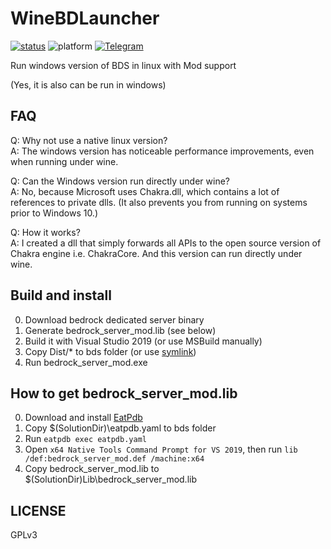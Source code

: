 # WineBDLauncher
<a href="https://github.com/codehz/wine-bdlauncher/actions">![status](https://img.shields.io/github/workflow/status/codehz/wine-bdlauncher/CI?style=for-the-badge)</a>
![platform](https://img.shields.io/badge/platform-win--x64%20%7C%20wine--linux--x64-green?style=for-the-badge)
<a href="https://t.me/wine_bdlauncher">![Telegram](https://img.shields.io/badge/telegram-wine_bdlauncher-%232CA5E0?style=for-the-badge&logo=Telegram)</a><br>

Run windows version of BDS in linux with Mod support

(Yes, it is also can be run in windows)

## FAQ

Q: Why not use a native linux version?<br>
A: The windows version has noticeable performance improvements, even when running under wine.

Q: Can the Windows version run directly under wine?<br>
A: No, because Microsoft uses Chakra.dll, which contains a lot of references to private dlls. (It also prevents you from running on systems prior to Windows 10.)

Q: How it works?<br>
A: I created a dll that simply forwards all APIs to the open source version of Chakra engine i.e. ChakraCore. And this version can run directly under wine.

## Build and install

0. Download bedrock dedicated server binary
1. Generate bedrock_server_mod.lib (see below)
2. Build it with Visual Studio 2019 (or use MSBuild manually)
3. Copy Dist/* to bds folder (or use [symlink](https://blogs.windows.com/windowsdeveloper/2016/12/02/symlinks-windows-10/))
4. Run bedrock_server_mod.exe

## How to get bedrock_server_mod.lib

0. Download and install [EatPdb](https://github.com/CodeHz/EatPdb)
1. Copy $(SolutionDir)\eatpdb.yaml to bds folder
2. Run `eatpdb exec eatpdb.yaml`
3. Open `x64 Native Tools Command Prompt for VS 2019`, then run `lib /def:bedrock_server_mod.def /machine:x64`
4. Copy bedrock_server_mod.lib to $(SolutionDir)Lib\bedrock_server_mod.lib

## LICENSE

GPLv3